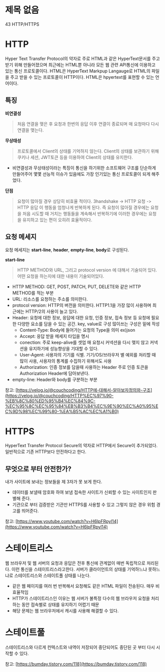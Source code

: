# 제목 없음

43 HTTP/HTTPS

# HTTP

Hyper Text Transfer Protocol의 약자로 주로 HTML과 같은 HyperText문서를 주고 받기 위해 만들어졌으며 최근에는 HTML뿐 아니라 모든 웹 관련 API통신에 이용하고 있는 통신 프로토콜이다.
HTML은 HyperText Markpup Langauge로 HTML의 파일을 주고 받을 수 있는 프로토콜이 HTTP이다. HTML은 hpyertext를 표현할 수 있는 언어이다.

## 특징

**비연결성**

> 처음 연결을 맺은 후 요청과 한번의 응답 이후 연결이 종료되며 매 요청마다 다시 연결을 맺는다.
> 

**무상태성**

> 프로토콜에서 Client의 상태를 기억하지 않는다. Client의 상태를 보관하기 위해 쿠키나 세션, JWT토큰 등을 이용하여 Client의 상태를 유지한다.
> 
- 비연결성과 무상태성이라는 특징이 통신을 하기위한 소프트웨어 구조를 단순하게 만들어주어 몇몇 선능적 이슈가 있음에도 가장 인기있는 통신 프로토콜이 되게 해주었다.

**단점**

> 요청이 많아질 경우 상당히 비효율 적이다. 3handshake -> HTTP 요청 -> HTTP 응답 이 행동을 엄청나게 반복하게 된다. 즉 요청이 많아질 경우에는 요청을 처음 시도할 때 거치는 행동들을 계속해서 반복하기에 이러한 경우에는 요청을 유지하고 있는 편이 오히려 효율적이다.
> 

## 요청 메세지

요청 메세지는 **start-line**, **header**, **empty-line**, **body**로 구성된다.

**start-line**

> HTTP METHOD와 URL, 그리고 protocol version 에 대해서 기술되어 있다. 어떤 요청을 하는지에 대한 내용이 기술되어있다.
> 
- HTTP METHOD: GET, POST, PATCH, PUT, DELETE와 같은 HTTP METHOD를 적는 부분
- URL: 리소스를 요청하는 주소를 의미한다.
- protocol version: HTTP의 버전을 의미한다. HTTP1.1을 가장 많이 사용하며 최근에는 HTTP/2의 사용이 늘고 있다.
- Header: 요청에 대한 정보, 응답에 대한 요청, 인증 정보, 접속 정보 등 요청에 필요한 다양한 요소를 담을 수 있는 공간. key, value로 구성 많이쓰는 구성은 밑에 작성
    - Content-Type: Body에 들어가는 요청의 Type을 의미 ex)json
    - Accept: 응답 받을 메세지 타입을 명시
    - conection: 주로 keep-alive를 셋업 매 요청시 커넥션을 다시 맺지 않고 커넥션을 유지하기에 성능향상을 기대할 수 있다.
    - User-Agent: 사용자의 기기를 식별. 기기/OS/브라우저 별 예외를 처리할 때 많이 사용, 사용자의 통계를 수집하기 위해서도 사용
    - Authorization: 인증 정보를 담을때 사용하는 Header 주로 인증 토큰을 Authorization Header에 담아보낸다.
- empty-line: Header와 body를 구분하는 부분

참고: [https://velog.io/@couchcoding/HTTP에-대해서-알아보자정의와-구조](https://velog.io/@couchcoding/HTTP%EC%97%90-%EB%8C%80%ED%95%B4%EC%84%9C-%EC%95%8C%EC%95%84%EB%B3%B4%EC%9E%90%EC%A0%95%EC%9D%98%EC%99%80-%EA%B5%AC%EC%A1%B0)

# HTTPS

HyperText Transfer Protocol Secure의 약자로 HTTP에서 Secure이 추가되었다. 일반적으로 기존 HTTP보다 안전하다고 한다.

## 무엇으로 부터 안전한가?

내가 사이트에 보내는 정보들을 제 3자가 못 보게 한다.

- 데이터를 보낼때 암호화 하여 보냄
접속한 사이트가 신뢰할 수 있는 사이트인지 판별해 준다.
- 기관으로 부터 검증받은 기관만 HTTPS를 사용할 수 있고 그렇지 않은 경우 위험 경고를 띄어준다.

참고: [https://www.youtube.com/watch?v=H6lpFRpyl14](https://www.youtube.com/watch?v=H6lpFRpyl14)

# 스테이트리스

웹 브라우저 및 웹 서버의 요청과 응답은 전후 통신에 관계없이 매번 독립적으로 처리된다. 이런 통신을 스테이트리스라고한다. 서버가 클라이언트의 상태를 기억하느냐 못하느냐로 스테이트리스와 스테이트풀 상태를 나눈다.

- 같은 웹 페이지를 여러 번 반복해서 요청해도 같은 HTML 파일이 전송된다. 매우 비효율적임
- HTTP가 스테이트리스인 이유는 웹 서버가 불특정 다수의 웹 브라우저 요청을 처리하는 동안 접속별로 상태를 유지하기 어렵기 때문
- 해당 문제는 웹 브라우저에서 캐시를 사용해 해결할 수 있다.

# 스테이트풀

스테이트리스와 다르게 컨텍스트와 내역이 저장되어 중단되어도 중단된 곳 부터 다시 시작할 수 있다.

참고: [https://bumday.tistory.com/118](https://bumday.tistory.com/118)